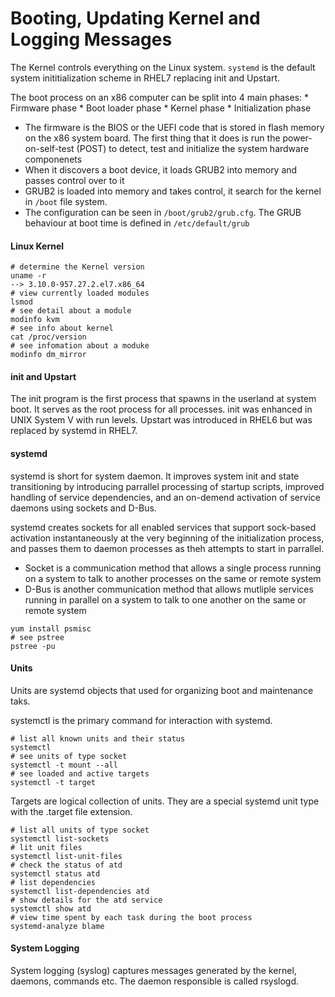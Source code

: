 # Booting, Updating Kernel and Logging Messages

The Kernel controls everything on the Linux system. `systemd` is the default system inititialization scheme in RHEL7 replacing init and Upstart.

The boot process on an x86 computer can be split into 4 main phases:
    * Firmware phase
    * Boot loader phase
    * Kernel phase
    * Initialization phase

* The firmware is the BIOS or the UEFI code that is stored in flash memory on the x86 system board. The first thing that it does is run the power-on-self-test (POST) to detect, test and initialize the system hardware componenets
* When it discovers a boot device, it loads GRUB2 into memory and passes control over to it
* GRUB2 is loaded into memory and takes control, it search for the kernel in `/boot` file system. 
* The configuration can be seen in `/boot/grub2/grub.cfg`. The GRUB behaviour at boot time is defined in `/etc/default/grub`

#### Linux Kernel

```
# determine the Kernel version
uname -r
--> 3.10.0-957.27.2.el7.x86_64
# view currently loaded modules
lsmod
# see detail about a module
modinfo kvm
# see info about kernel
cat /proc/version
# see infomation about a moduke
modinfo dm_mirror
```

#### init and Upstart

The init program is the first process that spawns in the userland at system boot. It serves as the root process for all processes. init was enhanced in UNIX System V with run levels. Upstart was introduced in RHEL6 but was replaced by systemd in RHEL7. 

#### systemd

systemd is short for system daemon. It improves system init and state transitioning by introducing parrallel processing of startup scripts, improved handling of service dependencies, and an on-demend activation of service daemons using sockets and D-Bus. 

systemd creates sockets for all enabled services that support sock-based activation instantaneously at the very beginning of the initialization process, and passes them to daemon processes as theh attempts to start in parrallel. 

* Socket is a communication method that allows a single process running on a system to talk to another processes on the same or remote system
* D-Bus is another communication method that allows mutliple services running in parallel on a system to talk to one another on the same or remote system

```
yum install psmisc
# see pstree
pstree -pu
```

#### Units

Units are systemd objects that used for organizing boot and maintenance taks.

systemctl is the primary command for interaction with systemd.

```
# list all known units and their status
systemctl
# see units of type socket
systemctl -t mount --all
# see loaded and active targets
systemctl -t target
```

Targets are logical collection of units. They are a special systemd unit type with the .target file extension. 


```
# list all units of type socket
systemctl list-sockets
# lit unit files
systemctl list-unit-files
# check the status of atd
systemctl status atd
# list dependencies
systemctl list-dependencies atd
# show details for the atd service
systemctl show atd
# view time spent by each task during the boot process
systemd-analyze blame
```


#### System Logging

System logging (syslog) captures messages generated by the kernel, daemons, commands etc. The daemon responsible is called rsyslogd. 